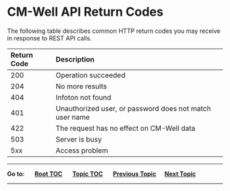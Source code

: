 # CM-Well API Return Codes

The following table describes common HTTP return codes you may receive in response to REST API calls.


Return Code | Description
:------------|:------------
200 | Operation succeeded
204 | No more results
404 | Infoton not found
401 | Unauthorized user, or password does not match user name
422 | The request has no effect on CM-Well data
503 | Server is busy
5xx | Access problem


----

**Go to:** &nbsp;&nbsp;&nbsp;&nbsp; [**Root TOC**](CM-Well.RootTOC.md) &nbsp;&nbsp;&nbsp;&nbsp; [**Topic TOC**](API.TOC.md) &nbsp;&nbsp;&nbsp;&nbsp; [**Previous Topic**](API.Traversal.TOC.md)&nbsp;&nbsp;&nbsp;&nbsp; [**Next Topic**](API.Login.Login.md)  

----